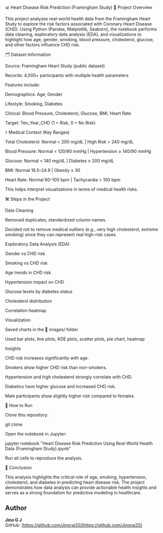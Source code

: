 📊 Heart Disease Risk Prediction (Framingham Study)
📌 Project Overview

This project analyzes real-world health data from the Framingham Heart Study to explore the risk factors associated with Coronary Heart Disease (CHD).
Using Python (Pandas, Matplotlib, Seaborn), the notebook performs data cleaning, exploratory data analysis (EDA), and visualizations to highlight how age, gender, smoking, blood pressure, cholesterol, glucose, and other factors influence CHD risk.

🗂 Dataset Information

Source: Framingham Heart Study (public dataset)

Records: 4,000+ participants with multiple health parameters

Features include:

Demographics: Age, Gender

Lifestyle: Smoking, Diabetes

Clinical: Blood Pressure, Cholesterol, Glucose, BMI, Heart Rate

Target: Ten_Year_CHD (1 = Risk, 0 = No Risk)

⚕️ Medical Context (Key Ranges)

Total Cholesterol: Normal < 200 mg/dL | High Risk > 240 mg/dL

Blood Pressure: Normal < 120/80 mmHg | Hypertension ≥ 140/90 mmHg

Glucose: Normal < 140 mg/dL | Diabetes ≥ 200 mg/dL

BMI: Normal 18.5–24.9 | Obesity ≥ 30

Heart Rate: Normal 60–100 bpm | Tachycardia > 100 bpm

This helps interpret visualizations in terms of medical health risks.

🛠 Steps in the Project

Data Cleaning

Removed duplicates, standardized column names.

Decided not to remove medical outliers (e.g., very high cholesterol, extreme smoking) since they can represent real high-risk cases.

Exploratory Data Analysis (EDA)

Gender vs CHD risk

Smoking vs CHD risk

Age trends in CHD risk

Hypertension impact on CHD

Glucose levels by diabetes status

Cholesterol distribution

Correlation heatmap

Visualization

Saved charts in the 📂 images/ folder

Used bar plots, line plots, KDE plots, scatter plots, pie chart, heatmap

Insights

CHD risk increases significantly with age.

Smokers show higher CHD risk than non-smokers.

Hypertension and high cholesterol strongly correlate with CHD.

Diabetics have higher glucose and increased CHD risk.

Male participants show slightly higher risk compared to females.


🚀 How to Run

Clone this repository:

git clone <repo-link>


Open the notebook in Jupyter:

jupyter notebook "Heart Disease Risk Prediction Using Real-World Health Data (Framingham Study).ipynb"


Run all cells to reproduce the analysis.

📌 Conclusion

This analysis highlights the critical role of age, smoking, hypertension, cholesterol, and diabetes in predicting heart disease risk.
The project demonstrates how data analysis can provide actionable health insights and serves as a strong foundation for predictive modeling in healthcare.

## Author

**Jino G J**  
GitHub: [https://github.com/Jinoraj25](https://github.com/Jinoraj25)

